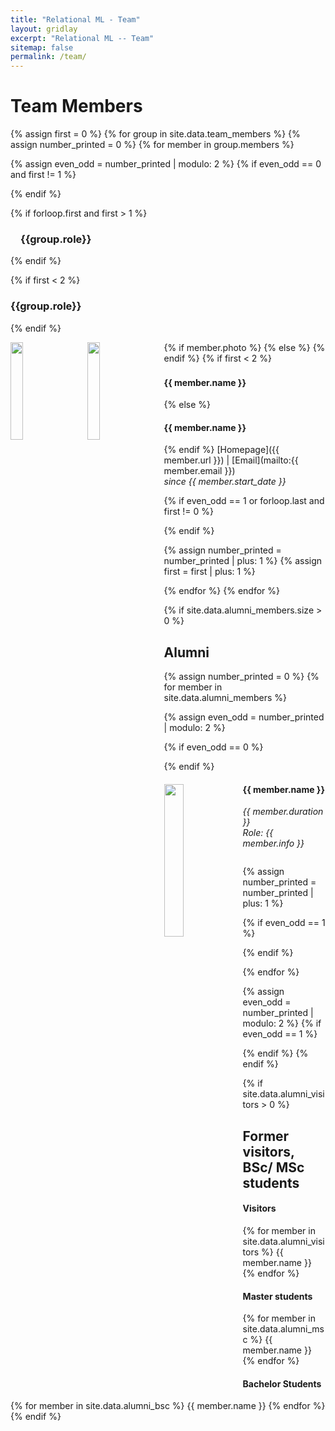 ```yaml
---
title: "Relational ML - Team"
layout: gridlay
excerpt: "Relational ML -- Team"
sitemap: false
permalink: /team/
---
```


# Team Members

{% assign first = 0 %}
{% for group in site.data.team_members %}
{% assign number_printed = 0 %}
{% for member in group.members %}

{% assign even_odd = number_printed | modulo: 2 %}
{% if even_odd == 0 and first != 1 %}
<div class="row">
{% endif %}

{% if forloop.first and first > 1 %}
<h3 style="margin-left:16px;" >{{group.role}}</h3>
{% endif %}

<div class="col-sm-6 clearfix">

{% if first < 2 %}
<h3>{{group.role}}</h3>
{% endif %}

{% if member.photo %}
  <img src="{{ site.url }}{{ site.baseurl }}/images/team/{{ member.photo }}" 
  class="img-responsive" width="20%" style="float: left; margin: 0px 22px 24px 0;" />
{% else %}
  <img src="{{ site.url }}{{ site.baseurl }}/images/team/blank.jpg"
  class="img-responsive" width="20%" style="float: left; margin: 0px 22px 24px 0;" />
{% endif %}
{% if first < 2 %}
  <h4 style="margin-top:22px;">{{ member.name }}</h4>
{% else %}
  <h4>{{ member.name }}</h4>
{% endif %}
  [Homepage]({{ member.url }})
  | [Email](mailto:{{ member.email }})
  <br>
  <i>since {{ member.start_date }}</i>
</div>

{% if even_odd == 1 or forloop.last and first != 0 %}
</div>
{% endif %}

{% assign number_printed = number_printed | plus: 1 %}
{% assign first = first | plus: 1 %}

{% endfor %}
{% endfor %}

{% if site.data.alumni_members.size > 0 %}

## Alumni

{% assign number_printed = 0 %}
{% for member in site.data.alumni_members %}

{% assign even_odd = number_printed | modulo: 2 %}

{% if even_odd == 0 %}
<div class="row">
{% endif %}

<div class="col-sm-6 clearfix">
  <img src="{{ site.url }}{{ site.baseurl }}/images/team/{{ member.photo }}" class="img-responsive" width="25%" style="float: left" />
  <h4>{{ member.name }}</h4>
  <i>{{ member.duration }} <br> Role: {{ member.info }}</i>
  <ul style="overflow: hidden">

  </ul>
</div>

{% assign number_printed = number_printed | plus: 1 %}

{% if even_odd == 1 %}
</div>
{% endif %}

{% endfor %}

{% assign even_odd = number_printed | modulo: 2 %}
{% if even_odd == 1 %}
</div>
{% endif %}
{% endif %}

{% if site.data.alumni_visitors > 0 %}
## Former visitors, BSc/ MSc students
<div class="row">

<div class="col-sm-4 clearfix">
<h4>Visitors</h4>
{% for member in site.data.alumni_visitors %}
{{ member.name }}
{% endfor %}
</div>

<div class="col-sm-4 clearfix">
<h4>Master students</h4>
{% for member in site.data.alumni_msc %}
{{ member.name }}
{% endfor %}
</div>

<div class="col-sm-4 clearfix">
<h4>Bachelor Students</h4>
{% for member in site.data.alumni_bsc %}
{{ member.name }}
{% endfor %}
</div>

</div>
{% endif %}
